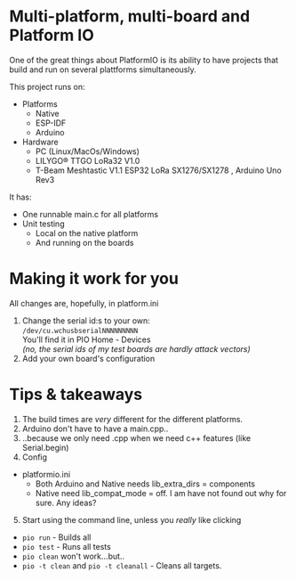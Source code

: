 # Multi-platform, multi-board and Platform IO 

One of the great things about PlatformIO is its ability to have projects that build and run on several plattforms simultaneously.

This project runs on:
* Platforms
  * Native
  * ESP-IDF
  * Arduino
* Hardware
  * PC (Linux/MacOs/Windows)
  * LILYGO® TTGO LoRa32 V1.0
  * T-Beam Meshtastic V1.1 ESP32 LoRa SX1276/SX1278 , Arduino Uno Rev3

It has:
* One runnable main.c for all platforms
* Unit testing
  * Local on the native platform
  * And running on the boards


# Making it work for you

All changes are, hopefully, in platform.ini

1. Change the serial id:s to your own:  
`/dev/cu.wchusbserialNNNNNNNNN`  
You'll find it in PIO Home - Devices  
*(no, the serial ids of my test boards are hardly attack vectors)*
2. Add your own board's configuration



# Tips & takeaways

1. The build times are *very* different for the different platforms. 
2. Arduino don't have to have a main.cpp..
3. ..because we only need .cpp when we need c++ features (like Serial.begin)
4. Config 
  * platformio.ini
    * Both Arduino and Native needs lib_extra_dirs = components
    * Native need lib_compat_mode = off. 
      I am have not found out why for sure. Any ideas?

5. Start using the command line, unless you *really* like clicking
  * `pio run` - Builds all
  * `pio test` - Runs all tests
  * `pio clean` won't work...but..
  * `pio -t clean` and `pio -t cleanall` - Cleans all targets. 

  
